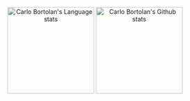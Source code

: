 <!-- Dark Mode -->
<div align="center">   
  <img height=200 src="https://github-readme-stats-git-masterrstaa-rickstaa.vercel.app/api/top-langs/?username=carlobortolan&layout=compact&langs_count=8&hide_border=true&role=owner,collaborator&count_private=true,collaborator&theme=dark&bg_color=000000#gh-dark-mode-only" alt="Carlo Bortolan's Language stats" alt="Carlo Bortolan's Language stats" />

  <img height=200 src="https://github-readme-streak-stats.herokuapp.com?user=carlobortolan&theme=dark&hide_border=true&card_width=450&background=000000&mode=weekly" alt="Carlo Bortolan's Github stats" />
</div>

<!-- Light Mode
<div align="center"> 
  <img height=200 src="https://github-readme-stats-git-masterrstaa-rickstaa.vercel.app/api/top-langs/?username=carlobortolan&layout=compact&langs_count=8&hide_border=true&role=owner&count_private=true,collaborator&theme=light&bg_color=ffffff#gh-light-mode-only" alt="Carlo Bortolan's Language stats" alt="Carlo Bortolan's Language stats" />

  <img height=200 src="https://github-readme-streak-stats.herokuapp.com?user=carlobortolan&theme=light&hide_border=true&card_width=450&background=ffffff&mode=weekly" alt="Carlo Bortolan's Github stats" />
</div>
 -->



<!-- Dark Mode
<div align="center">
  <table>
    <tr>
      <td valign="top" width="100%"  colspan="2">
        <div align="center">
          <img src="https://github-readme-activity-graph.cyclic.app/graph?username=carlobortolan&bg_color=0d0d0d&color=e68f60&line=3d71eb&point=dedede&area=true&hide_border=true" align="center" />
        </div>
      </td>
    </tr>
  </table>
</div>
 -->
<br/>
